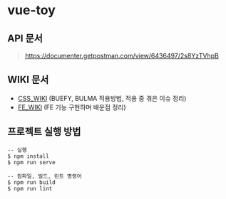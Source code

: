 # vue-toy

## API 문서
>  https://documenter.getpostman.com/view/6436497/2s8YzTVhpB

## WIKI 문서
- [CSS_WIKI](./docs/CSS_WIKI.md) (BUEFY, BULMA 적용방법, 적용 중 겪은 이슈 정리)
- [FE_WIKI](./docs/FE_WIKI.md) (FE 기능 구현하며 배운점 정리)

## 프로젝트 실행 방법
```
-- 실행
$ npm install
$ npm run serve

-- 컴파일, 빌드, 린트 명령어
$ npm run build 
$ npm run lint
```